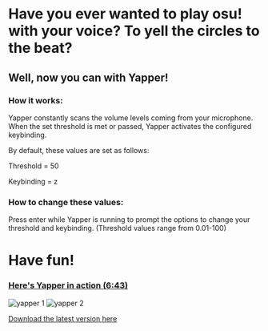 # Have you ever wanted to play osu! with your voice? To yell the circles to the beat? 

## Well, now you can with Yapper!

### How it works:

Yapper constantly scans the volume levels coming from your microphone. When the set threshold is met or passed, Yapper activates the configured keybinding.

By default, these values are set as follows:

Threshold = 50

Keybinding = z

### How to change these values:

Press enter while Yapper is running to prompt the options to change your threshold and keybinding. (Threshold values range from 0.01-100)


# Have fun!

### [Here's Yapper in action (6:43)](https://www.youtube.com/watch?v=25XTscgFHYE?t=404)

![yapper 1](https://github.com/user-attachments/assets/3f2b1234-95d4-4fc9-9632-5c4185832377)
![yapper 2](https://github.com/user-attachments/assets/4b802f3d-0432-45e9-9478-e7bb2e838bfe)

[Download the latest version here](https://github.com/Jaymusta/Yapper/releases)
